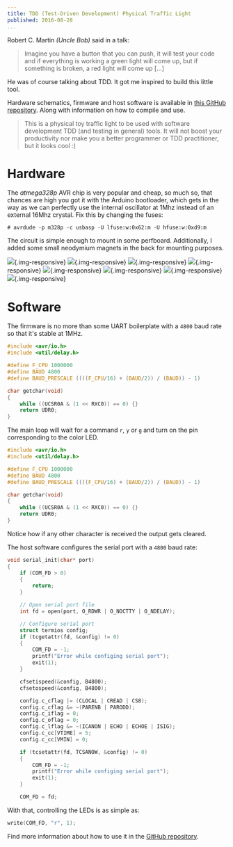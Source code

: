 ```yaml
---
title: TDD (Test-Driven Development) Physical Traffic Light
published: 2016-08-28
...
```


Robert C. Martin *(Uncle Bob)* said in a talk:

> Imagine you have a button that you can push, it will test your code and if
> everything is working a green light will come up, but if something is broken,
> a red light will come up [...]

He was of course talking about TDD. It got me inspired to build this little
tool.

Hardware schematics, firmware and host software is available in [this GitHub
repository](https://github.com/alx741/tdd_traffic-light). Along with information
on how to compile and use.

> This is a physical toy traffic light to be used with software development TDD
> (and testing in general) tools. It will not boost your productivity nor make
> you a better programmer or TDD practitioner, but it looks cool :)

<!--more-->

# Hardware

The *atmega328p* AVR chip is very popular and cheap, so much so, that chances
are high you got it with the Arduino bootloader, which gets in the way as we can
perfectly use the internal oscillator at 1Mhz instead of an external 16Mhz
crystal. Fix this by changing the fuses:

```shell
# avrdude -p m328p -c usbasp -U lfuse:w:0x62:m -U hfuse:w:0xd9:m
```

The circuit is simple enough to mount in some perfboard. Additionally, I added
some small neodymium magnets in the back for mounting purposes.

![](/img/tddlight/img1.jpg){.img-responsive}
![](/img/tddlight/img2.jpg){.img-responsive}
![](/img/tddlight/img3.jpg){.img-responsive}
![](/img/tddlight/img4.jpg){.img-responsive}
![](/img/tddlight/img5.jpg){.img-responsive}
![](/img/tddlight/img6.jpg){.img-responsive}
![](/img/tddlight/img7.jpg){.img-responsive}
![](/img/tddlight/img8.jpg){.img-responsive}


# Software

The firmware is no more than some UART boilerplate with a `4800` baud rate so
that it's stable at 1MHz.

``` C
#include <avr/io.h>
#include <util/delay.h>

#define F_CPU 1000000
#define BAUD 4800
#define BAUD_PRESCALE ((((F_CPU/16) + (BAUD/2)) / (BAUD)) - 1)

char getchar(void)
{
    while ((UCSR0A & (1 << RXC0)) == 0) {}
    return UDR0;
}
```

The main loop will wait for a command `r`, `y` or `g` and turn on the pin
corresponding to the color LED.

``` C
#include <avr/io.h>
#include <util/delay.h>

#define F_CPU 1000000
#define BAUD 4800
#define BAUD_PRESCALE ((((F_CPU/16) + (BAUD/2)) / (BAUD)) - 1)

char getchar(void)
{
    while ((UCSR0A & (1 << RXC0)) == 0) {}
    return UDR0;
}
```

Notice how if any other character is received the output gets cleared.

The host software configures the serial port with a `4800` baud rate:

``` C
void serial_init(char* port)
{
    if (COM_FD > 0)
    {
        return;
    }

    // Open serial port file
    int fd = open(port, O_RDWR | O_NOCTTY | O_NDELAY);

    // Configure serial port
    struct termios config;
    if (tcgetattr(fd, &config) != 0)
    {
        COM_FD = -1;
        printf("Error while configing serial port");
        exit(1);
    }

    cfsetispeed(&config, B4800);
    cfsetospeed(&config, B4800);

    config.c_cflag |= (CLOCAL | CREAD | CS8);
    config.c_cflag &= ~(PARENB | PARODD);
    config.c_iflag = 0;
    config.c_oflag = 0;
    config.c_lflag &= ~(ICANON | ECHO | ECHOE | ISIG);
    config.c_cc[VTIME] = 5;
    config.c_cc[VMIN] = 0;

    if (tcsetattr(fd, TCSANOW, &config) != 0)
    {
        COM_FD = -1;
        printf("Error while configing serial port");
        exit(1);
    }

    COM_FD = fd;

```

With that, controlling the LEDs is as simple as:

``` C
write(COM_FD, "r", 1);
```

Find more information about how to use it in the [GitHub
repository](https://github.com/alx741/tdd_traffic-light).
